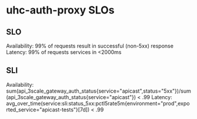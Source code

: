 # uhc-auth-proxy SLOs

## SLO

Availability:  99% of requests result in successful (non-5xx) response 
Latency:  99% of requests services in <2000ms 

## SLI

Availability:  sum(api_3scale_gateway_auth_status{service="apicast",status="5xx"})/sum(api_3scale_gateway_auth_status{service="apicast"}) < .99
Latency:  avg_over_time(service:sli:status_5xx:pctl5rate5m{environment="prod",exported_service="apicast-tests"}[7d]) < .99
